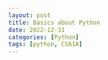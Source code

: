 ```yaml
---
layout: post
title: Basics about Python
date: 2022-12-31
categories: [Python]
tags: [python, CS61A]
---
```


